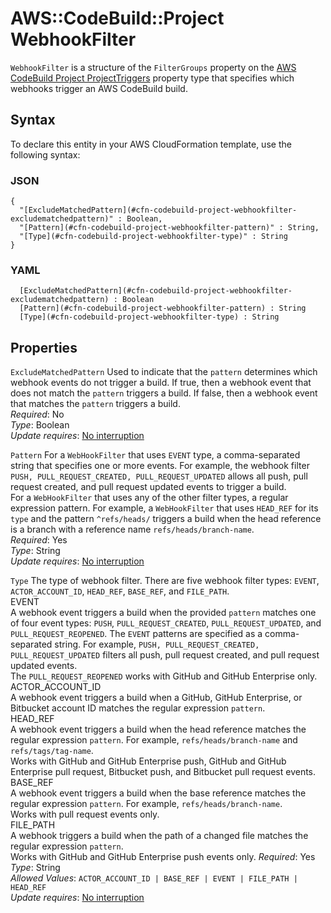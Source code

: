 # AWS::CodeBuild::Project WebhookFilter<a name="aws-properties-codebuild-project-webhookfilter"></a>

`WebhookFilter` is a structure of the `FilterGroups` property on the [AWS CodeBuild Project ProjectTriggers](https://docs.aws.amazon.com/AWSCloudFormation/latest/UserGuide/aws-properties-codebuild-project-projecttriggers.html) property type that specifies which webhooks trigger an AWS CodeBuild build\.

## Syntax<a name="aws-properties-codebuild-project-webhookfilter-syntax"></a>

To declare this entity in your AWS CloudFormation template, use the following syntax:

### JSON<a name="aws-properties-codebuild-project-webhookfilter-syntax.json"></a>

```
{
  "[ExcludeMatchedPattern](#cfn-codebuild-project-webhookfilter-excludematchedpattern)" : Boolean,
  "[Pattern](#cfn-codebuild-project-webhookfilter-pattern)" : String,
  "[Type](#cfn-codebuild-project-webhookfilter-type)" : String
}
```

### YAML<a name="aws-properties-codebuild-project-webhookfilter-syntax.yaml"></a>

```
﻿  [ExcludeMatchedPattern](#cfn-codebuild-project-webhookfilter-excludematchedpattern) : Boolean
﻿  [Pattern](#cfn-codebuild-project-webhookfilter-pattern) : String
﻿  [Type](#cfn-codebuild-project-webhookfilter-type) : String
```

## Properties<a name="aws-properties-codebuild-project-webhookfilter-properties"></a>

`ExcludeMatchedPattern`  <a name="cfn-codebuild-project-webhookfilter-excludematchedpattern"></a>
 Used to indicate that the `pattern` determines which webhook events do not trigger a build\. If true, then a webhook event that does not match the `pattern` triggers a build\. If false, then a webhook event that matches the `pattern` triggers a build\.   
*Required*: No  
*Type*: Boolean  
*Update requires*: [No interruption](https://docs.aws.amazon.com/AWSCloudFormation/latest/UserGuide/using-cfn-updating-stacks-update-behaviors.html#update-no-interrupt)

`Pattern`  <a name="cfn-codebuild-project-webhookfilter-pattern"></a>
 For a `WebHookFilter` that uses `EVENT` type, a comma\-separated string that specifies one or more events\. For example, the webhook filter `PUSH, PULL_REQUEST_CREATED, PULL_REQUEST_UPDATED` allows all push, pull request created, and pull request updated events to trigger a build\.   
 For a `WebHookFilter` that uses any of the other filter types, a regular expression pattern\. For example, a `WebHookFilter` that uses `HEAD_REF` for its `type` and the pattern `^refs/heads/` triggers a build when the head reference is a branch with a reference name `refs/heads/branch-name`\.   
*Required*: Yes  
*Type*: String  
*Update requires*: [No interruption](https://docs.aws.amazon.com/AWSCloudFormation/latest/UserGuide/using-cfn-updating-stacks-update-behaviors.html#update-no-interrupt)

`Type`  <a name="cfn-codebuild-project-webhookfilter-type"></a>
 The type of webhook filter\. There are five webhook filter types: `EVENT`, `ACTOR_ACCOUNT_ID`, `HEAD_REF`, `BASE_REF`, and `FILE_PATH`\.     
 EVENT   
 A webhook event triggers a build when the provided `pattern` matches one of four event types: `PUSH`, `PULL_REQUEST_CREATED`, `PULL_REQUEST_UPDATED`, and `PULL_REQUEST_REOPENED`\. The `EVENT` patterns are specified as a comma\-separated string\. For example, `PUSH, PULL_REQUEST_CREATED, PULL_REQUEST_UPDATED` filters all push, pull request created, and pull request updated events\.   
 The `PULL_REQUEST_REOPENED` works with GitHub and GitHub Enterprise only\.   
 ACTOR\_ACCOUNT\_ID   
 A webhook event triggers a build when a GitHub, GitHub Enterprise, or Bitbucket account ID matches the regular expression `pattern`\.   
 HEAD\_REF   
 A webhook event triggers a build when the head reference matches the regular expression `pattern`\. For example, `refs/heads/branch-name` and `refs/tags/tag-name`\.   
 Works with GitHub and GitHub Enterprise push, GitHub and GitHub Enterprise pull request, Bitbucket push, and Bitbucket pull request events\.   
 BASE\_REF   
 A webhook event triggers a build when the base reference matches the regular expression `pattern`\. For example, `refs/heads/branch-name`\.   
 Works with pull request events only\.   
 FILE\_PATH   
 A webhook triggers a build when the path of a changed file matches the regular expression `pattern`\.   
 Works with GitHub and GitHub Enterprise push events only\. 
*Required*: Yes  
*Type*: String  
*Allowed Values*: `ACTOR_ACCOUNT_ID | BASE_REF | EVENT | FILE_PATH | HEAD_REF`  
*Update requires*: [No interruption](https://docs.aws.amazon.com/AWSCloudFormation/latest/UserGuide/using-cfn-updating-stacks-update-behaviors.html#update-no-interrupt)